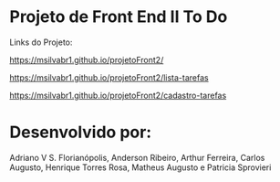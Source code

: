 # Projeto de Front End II  To Do

Links do Projeto:

https://msilvabr1.github.io/projetoFront2/

https://msilvabr1.github.io/projetoFront2/lista-tarefas

https://msilvabr1.github.io/projetoFront2/cadastro-tarefas



# Desenvolvido por:
Adriano V S. Florianópolis,
Anderson Ribeiro,
Arthur Ferreira,
Carlos Augusto,
Henrique Torres Rosa,
Matheus Augusto e
Patricia Sprovieri
